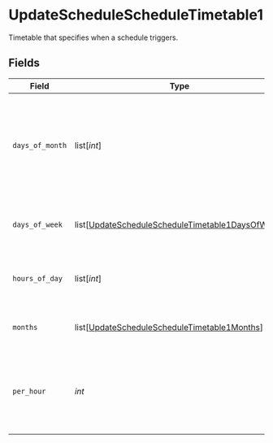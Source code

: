 # UpdateScheduleScheduleTimetable1

Timetable that specifies when a schedule triggers.


## Fields

| Field                                                                                                                     | Type                                                                                                                      | Required                                                                                                                  | Description                                                                                                               |
| ------------------------------------------------------------------------------------------------------------------------- | ------------------------------------------------------------------------------------------------------------------------- | ------------------------------------------------------------------------------------------------------------------------- | ------------------------------------------------------------------------------------------------------------------------- |
| `days_of_month`                                                                                                           | list[*int*]                                                                                                               | :heavy_minus_sign:                                                                                                        | Days in a month in which the schedule triggers. This is mutually exclusive with days in a week.                           |
| `days_of_week`                                                                                                            | list[[UpdateScheduleScheduleTimetable1DaysOfWeek](../../models/operations/updateschedulescheduletimetable1daysofweek.md)] | :heavy_check_mark:                                                                                                        | Days in a week in which the schedule triggers.                                                                            |
| `hours_of_day`                                                                                                            | list[*int*]                                                                                                               | :heavy_check_mark:                                                                                                        | Hours in a day in which the schedule triggers.                                                                            |
| `months`                                                                                                                  | list[[UpdateScheduleScheduleTimetable1Months](../../models/operations/updateschedulescheduletimetable1months.md)]         | :heavy_minus_sign:                                                                                                        | Months in which the schedule triggers.                                                                                    |
| `per_hour`                                                                                                                | *int*                                                                                                                     | :heavy_check_mark:                                                                                                        | Number of times a schedule triggers per hour, value must be between 1 and 60                                              |